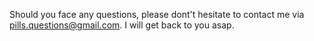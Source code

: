 Should you face any questions, please dont't hesitate to contact me via pills.questions@gmail.com. I will get back to you asap. 

